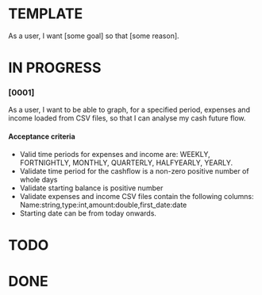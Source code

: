 TEMPLATE
========
As a user, I want [some goal] so that [some reason].


IN PROGRESS
===========

### [0001]
As a user, I want to be able to graph, for a specified period, expenses and income loaded from CSV files, so that I can analyse my cash future flow.
#### Acceptance criteria
* Valid time periods for expenses and income are: WEEKLY, FORTNIGHTLY, MONTHLY, QUARTERLY, HALFYEARLY, YEARLY.
* Validate time period for the cashflow is a non-zero positive number of whole days
* Validate starting balance is positive number
* Validate expenses and income CSV files contain the following columns: Name:string,type:int,amount:double,first_date:date
* Starting date can be from today onwards.


TODO
====


DONE
====

